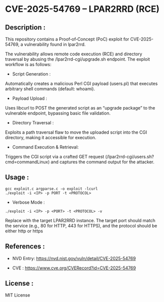 # CVE-2025-54769 – LPAR2RRD (RCE)

## Description : 
 

This repository contains a Proof‑of‑Concept (PoC) exploit for CVE-2025-54769, a vulnerability found in lpar2rrd.


The vulnerability allows remote code execution (RCE) and directory traversal by abusing the /lpar2rrd-cgi/upgrade.sh endpoint. The exploit workflow is as follows:


- Script Generation : 


Automatically creates a malicious Perl CGI payload (users.pl) that executes arbitrary shell commands (default: whoami).


- Payload Upload :


Uses libcurl to POST the generated script as an “upgrade package” to the vulnerable endpoint, bypassing basic file validation.


- Directory Traversal : 


Exploits a path traversal flaw to move the uploaded script into the CGI directory, making it accessible for execution.


- Command Execution & Retrieval:


Triggers the CGI script via a crafted GET request (/lpar2rrd-cgi/users.sh?cmd=commandLinux) and captures the command output for the attacker.


## Usage :

```
gcc exploit.c argparse.c -o exploit -lcurl
./exploit -i <IP> -p PORT -t <PROTOCOL>
```
- Verbose Mode :
```
./exploit -i <IP> -p <PORT> -t <PROTOCOL> -v 
``` 

Replace with the target LPAR2RRD instance. The target port should match the service (e.g., 80 for HTTP, 443 for HTTPS), and the protocol should be either http or https

## References :


- NVD Entry: https://nvd.nist.gov/vuln/detail/CVE-2025-54769  


- CVE : https://www.cve.org/CVERecord?id=CVE-2025-54769

## License :


MIT License
